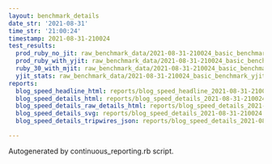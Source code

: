 ```yaml
---
layout: benchmark_details
date_str: '2021-08-31'
time_str: '21:00:24'
timestamp: 2021-08-31-210024
test_results:
  prod_ruby_no_jit: raw_benchmark_data/2021-08-31-210024_basic_benchmark_prod_ruby_no_jit.json
  prod_ruby_with_yjit: raw_benchmark_data/2021-08-31-210024_basic_benchmark_prod_ruby_with_yjit.json
  ruby_30_with_mjit: raw_benchmark_data/2021-08-31-210024_basic_benchmark_ruby_30_with_mjit.json
  yjit_stats: raw_benchmark_data/2021-08-31-210024_basic_benchmark_yjit_stats.json
reports:
  blog_speed_headline_html: reports/blog_speed_headline_2021-08-31-210024.html
  blog_speed_details_html: reports/blog_speed_details_2021-08-31-210024.html
  blog_speed_details_raw_details_html: reports/blog_speed_details_2021-08-31-210024.raw_details.html
  blog_speed_details_svg: reports/blog_speed_details_2021-08-31-210024.svg
  blog_speed_details_tripwires_json: reports/blog_speed_details_2021-08-31-210024.tripwires.json

---
```

Autogenerated by continuous_reporting.rb script.
